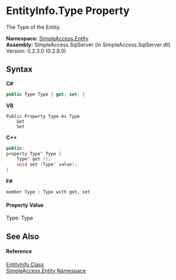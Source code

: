 # EntityInfo.Type Property 
 

The Type of the Entity.

**Namespace:**&nbsp;<a href="N_SimpleAccess_Entity">SimpleAccess.Entity</a><br />**Assembly:**&nbsp;SimpleAccess.SqlServer (in SimpleAccess.SqlServer.dll) Version: 0.2.3.0 (0.2.8.0)

## Syntax

**C#**<br />
``` C#
public Type Type { get; set; }
```

**VB**<br />
``` VB
Public Property Type As Type
	Get
	Set
```

**C++**<br />
``` C++
public:
property Type^ Type {
	Type^ get ();
	void set (Type^ value);
}
```

**F#**<br />
``` F#
member Type : Type with get, set

```


#### Property Value
Type: Type

## See Also


#### Reference
<a href="T_SimpleAccess_Entity_EntityInfo">EntityInfo Class</a><br /><a href="N_SimpleAccess_Entity">SimpleAccess.Entity Namespace</a><br />